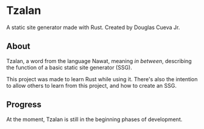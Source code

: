 # Tzalan

A static site generator made with Rust. Created by Douglas Cueva Jr.

## About

Tzalan, a word from the language Nawat, meaning *in between*, describing the function of a basic static site generator (SSG). 

This project was made to learn Rust while using it. There's also the intention to allow others to learn from this project, and how to create an SSG.

## Progress

At the moment, Tzalan is still in the beginning phases of development.
